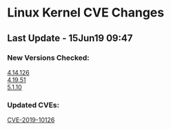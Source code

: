 
# **Linux Kernel CVE Changes**

## Last Update - 15Jun19 09:47

### **New Versions Checked:**

[4.14.126](streams/4.14)  
[4.19.51](streams/4.19)  
[5.1.10](streams/5.1)  


### **Updated CVEs:**

[CVE-2019-10126](cves/CVE-2019-10126)  
